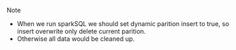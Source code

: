 Note
- When we run sparkSQL we should set dynamic parition insert to true, so insert overwrite only delete current parition.
- Otherwise all data would be cleaned up.
